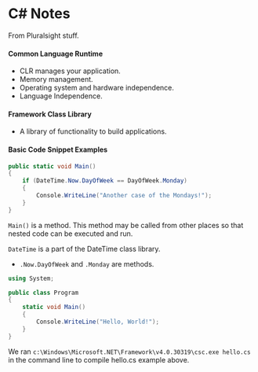 # C# Notes

From Pluralsight stuff.

#### Common Language Runtime 
* CLR manages your application.
* Memory management.
* Operating system and hardware independence.
* Language Independence.

#### Framework Class Library
* A library of functionality to build applications.

#### Basic Code Snippet Examples
```csharp
public static void Main()
{
    if (DateTime.Now.DayOfWeek == DayOfWeek.Monday)
    {
        Console.WriteLine("Another case of the Mondays!");
    }
}
```
`Main()` is a method. This method may be called from other places so that nested code can be executed and run. 

`DateTime` is a part of the DateTime class library.
* `.Now.DayOfWeek` and `.Monday` are methods.

```csharp
using System;

public class Program
{
    static void Main()
    {
        Console.WriteLine("Hello, World!");
    }
}
```
We ran 
`c:\Windows\Microsoft.NET\Framework\v4.0.30319\csc.exe hello.cs` in the command line to compile hello.cs example above.